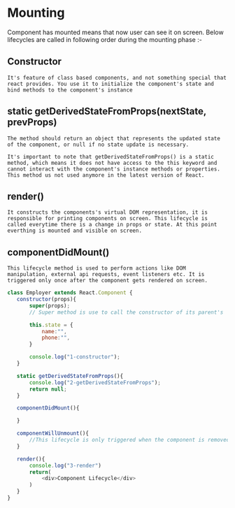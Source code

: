 # Mounting
 Component has mounted means that now user can see it on screen. Below lifecycles are called in following order during the mounting phase :- 

 ## Constructor
    It's feature of class based components, and not something special that react provides. You use it to initialize the component's state and bind methods to the component's instance

## static getDerivedStateFromProps(nextState, prevProps)
    The method should return an object that represents the updated state of the component, or null if no state update is necessary.

    It's important to note that getDerivedStateFromProps() is a static method, which means it does not have access to the this keyword and cannot interact with the component's instance methods or properties.
    This method us not used anymore in the latest version of React.

## render()
    It constructs the components's virtual DOM representation, it is responsible for printing components on screen. This lifecycle is called everytime there is a change in props or state. At this point everthing is mounted and visible on screen. 

## componentDidMount()
    This lifecycle method is used to perform actions like DOM manipulation, external api requests, event listeners etc. It is triggered only once after the component gets rendered on screen.


 ```js
class Employer extends React.Component {
    constructor(props){
        super(props); 
        // Super method is use to call the constructor of its parent's  class to access the properties and methods of its parent i.e its calling the constructor of React.Component class

        this.state = {
            name:"",
            phone:"",
        }

        console.log("1-constructor");
    }

    static getDerivedStateFromProps(){
        console.log("2-getDerivedStateFromProps");
        return null;
    }

    componentDidMount(){

    }

    componentWillUnmount(){
        //This lifecycle is only triggered when the component is removed from DOM. 
    }

    render(){
        console.log("3-render")
        return(
            <div>Component Lifecycle</div>
        )
    }
}
 ```


